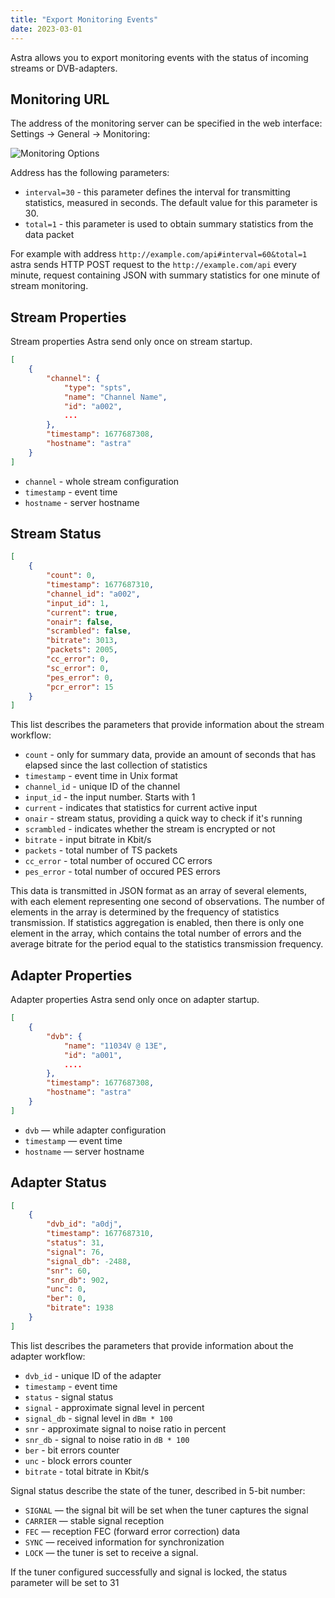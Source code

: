 ```yaml
---
title: "Export Monitoring Events"
date: 2023-03-01
---
```


Astra allows you to export monitoring events with the status of incoming streams or DVB-adapters.

## Monitoring URL

The address of the monitoring server can be specified in the web interface: Settings -> General -> Monitoring:

![Monitoring Options](https://cdn.cesbo.com/help/astra/monitoring/export/export-monitoring-events/options.png)

Address has the following parameters:

- `interval=30` - this parameter defines the interval for transmitting statistics, measured in seconds. The default value for this parameter is 30.
- `total=1` - this parameter is used to obtain summary statistics from the data packet

For example with address `http://example.com/api#interval=60&total=1` astra sends HTTP POST request to the `http://example.com/api` every minute, request containing JSON with summary statistics for one minute of stream monitoring.

## Stream Properties

Stream properties Astra send only once on stream startup.

```json
[
    {
        "channel": {
            "type": "spts",
            "name": "Channel Name",
            "id": "a002",
            ...
        },
        "timestamp": 1677687308,
        "hostname": "astra"
    }
]
```

- `channel` - whole stream configuration
- `timestamp` - event time
- `hostname` - server hostname

## Stream Status

```json
[
    {
        "count": 0,
        "timestamp": 1677687310,
        "channel_id": "a002",
        "input_id": 1,
        "current": true,
        "onair": false,
        "scrambled": false,
        "bitrate": 3013,
        "packets": 2005,
        "cc_error": 0,
        "sc_error": 0,
        "pes_error": 0,
        "pcr_error": 15
    }
]
```

This list describes the parameters that provide information about the stream workflow:

- `count` - only for summary data, provide an amount of seconds that has elapsed since the last collection of statistics
- `timestamp` - event time in Unix format
- `channel_id` - unique ID of the channel
- `input_id` - the input number. Starts with 1
- `current` - indicates that statistics for current active input
- `onair` - stream status, providing a quick way to check if it's running
- `scrambled` - indicates whether the stream is encrypted or not
- `bitrate` - input bitrate in Kbit/s
- `packets` - total number of TS packets
- `cc_error` -  total number of occured CC errors
- `pes_error` -  total number of occured PES errors

This data is transmitted in JSON format as an array of several elements, with each element representing one second of observations. The number of elements in the array is determined by the frequency of statistics transmission. If statistics aggregation is enabled, then there is only one element in the array, which contains the total number of errors and the average bitrate for the period equal to the statistics transmission frequency.

## Adapter Properties

Adapter properties Astra send only once on adapter startup.

```json
[
    {
        "dvb": {
            "name": "11034V @ 13E",
            "id": "a001",
            ....
        },
        "timestamp": 1677687308,
        "hostname": "astra"
    }
]
```

- `dvb` — while adapter configuration
- `timestamp` — event time
- `hostname` — server hostname

## Adapter Status

```json
[
    {
        "dvb_id": "a0dj",
        "timestamp": 1677687310,
        "status": 31,
        "signal": 76,
        "signal_db": -2488,
        "snr": 60,
        "snr_db": 902,
        "unc": 0,
        "ber": 0,
        "bitrate": 1938
    }
]
```

This list describes the parameters that provide information about the adapter workflow:

- `dvb_id` - unique ID of the adapter
- `timestamp` - event time
- `status` - signal status
- `signal` - approximate signal level in percent
- `signal_db` - signal level in `dBm * 100`
- `snr` -  approximate signal to noise ratio in percent
- `snr_db` - signal to noise ratio in `dB * 100`
- `ber` -  bit errors counter
- `unc` -  block errors counter
- `bitrate` - total bitrate in Kbit/s

Signal status describe the state of the tuner, described in 5-bit number:

- `SIGNAL` — the signal bit will be set when the tuner captures the signal
- `CARRIER` — stable signal reception
- `FEC` — reception FEC (forward error correction) data
- `SYNC` — received information for synchronization
- `LOCK` — the tuner is set to receive a signal.

If the tuner configured successfully and signal is locked, the status parameter will be set to 31
